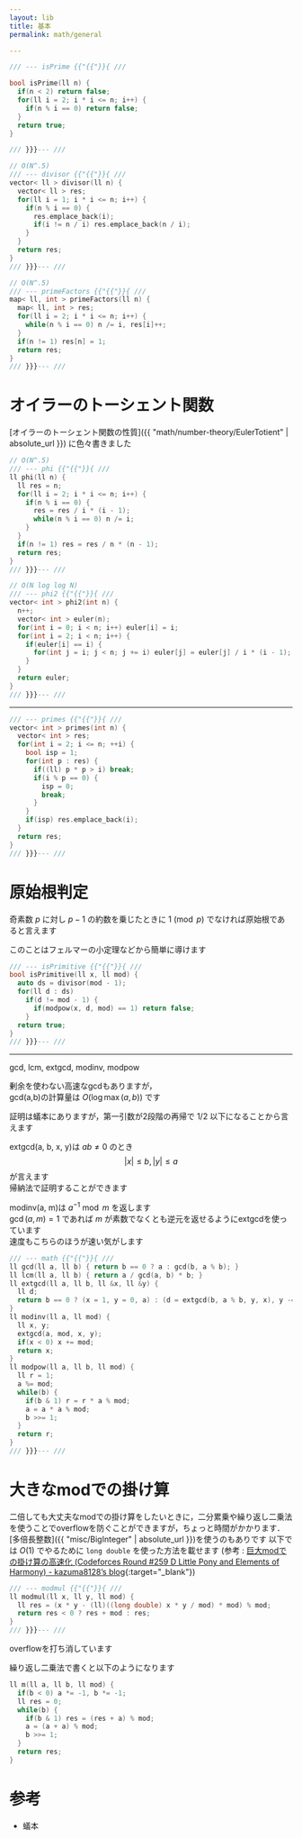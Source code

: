 ```yaml
---
layout: lib
title: 基本
permalink: math/general

---
```




```cpp
/// --- isPrime {{"{{"}}{ ///

bool isPrime(ll n) {
  if(n < 2) return false;
  for(ll i = 2; i * i <= n; i++) {
    if(n % i == 0) return false;
  }
  return true;
}

/// }}}--- ///
```



```cpp
// O(N^.5)
/// --- divisor {{"{{"}}{ ///
vector< ll > divisor(ll n) {
  vector< ll > res;
  for(ll i = 1; i * i <= n; i++) {
    if(n % i == 0) {
      res.emplace_back(i);
      if(i != n / i) res.emplace_back(n / i);
    }
  }
  return res;
}
/// }}}--- ///
```



```cpp
// O(N^.5)
/// --- primeFactors {{"{{"}}{ ///
map< ll, int > primeFactors(ll n) {
  map< ll, int > res;
  for(ll i = 2; i * i <= n; i++) {
    while(n % i == 0) n /= i, res[i]++;
  }
  if(n != 1) res[n] = 1;
  return res;
}
/// }}}--- ///
```


# オイラーのトーシェント関数

[オイラーのトーシェント関数の性質]({{ "math/number-theory/EulerTotient" | absolute_url }}) に色々書きました


```cpp
// O(N^.5)
/// --- phi {{"{{"}}{ ///
ll phi(ll n) {
  ll res = n;
  for(ll i = 2; i * i <= n; i++) {
    if(n % i == 0) {
      res = res / i * (i - 1);
      while(n % i == 0) n /= i;
    }
  }
  if(n != 1) res = res / n * (n - 1);
  return res;
}
/// }}}--- ///
```



```cpp
// O(N log log N)
/// --- phi2 {{"{{"}}{ ///
vector< int > phi2(int n) {
  n++;
  vector< int > euler(n);
  for(int i = 0; i < n; i++) euler[i] = i;
  for(int i = 2; i < n; i++) {
    if(euler[i] == i) {
      for(int j = i; j < n; j += i) euler[j] = euler[j] / i * (i - 1);
    }
  }
  return euler;
}
/// }}}--- ///
```


---


```cpp
/// --- primes {{"{{"}}{ ///
vector< int > primes(int n) {
  vector< int > res;
  for(int i = 2; i <= n; ++i) {
    bool isp = 1;
    for(int p : res) {
      if((ll) p * p > i) break;
      if(i % p == 0) {
        isp = 0;
        break;
      }
    }
    if(isp) res.emplace_back(i);
  }
  return res;
}
/// }}}--- ///
```


# 原始根判定

奇素数 $p$ に対し $p-1$ の約数を乗じたときに $1 \pmod p$ でなければ原始根であると言えます

このことはフェルマーの小定理などから簡単に導けます


```cpp
/// --- isPrimitive {{"{{"}}{ ///
bool isPrimitive(ll x, ll mod) {
  auto ds = divisor(mod - 1);
  for(ll d : ds)
    if(d != mod - 1) {
      if(modpow(x, d, mod) == 1) return false;
    }
  return true;
}
/// }}}--- ///
```


---

gcd, lcm, extgcd, modinv, modpow

剰余を使わない高速なgcdもありますが，  
gcd(a,b)の計算量は $O(\log \max(a, b))$ です

証明は蟻本にありますが，第一引数が2段階の再帰で $1/2$ 以下になることから言えます

extgcd(a, b, x, y)は $ab \not= 0$ のとき $$|x| \leq b, |y| \leq a$$ が言えます  
帰納法で証明することができます

modinv(a, m)は $a^{-1} \bmod m$ を返します  
$\gcd(a, m) = 1$ であれば $m$ が素数でなくとも逆元を返せるようにextgcdを使っています  
速度もこちらのほうが速い気がします


```cpp
/// --- math {{"{{"}}{ ///
ll gcd(ll a, ll b) { return b == 0 ? a : gcd(b, a % b); }
ll lcm(ll a, ll b) { return a / gcd(a, b) * b; }
ll extgcd(ll a, ll b, ll &x, ll &y) {
  ll d;
  return b == 0 ? (x = 1, y = 0, a) : (d = extgcd(b, a % b, y, x), y -= a / b * x, d);
}
ll modinv(ll a, ll mod) {
  ll x, y;
  extgcd(a, mod, x, y);
  if(x < 0) x += mod;
  return x;
}
ll modpow(ll a, ll b, ll mod) {
  ll r = 1;
  a %= mod;
  while(b) {
    if(b & 1) r = r * a % mod;
    a = a * a % mod;
    b >>= 1;
  }
  return r;
}
/// }}}--- ///
```


# 大きなmodでの掛け算

二倍しても大丈夫なmodでの掛け算をしたいときに，二分累乗や繰り返し二乗法を使うことでoverflowを防ぐことができますが，ちょっと時間がかかります．[多倍長整数]({{ "misc/BigInteger" | absolute_url }})を使うのもありです
以下では $O(1)$ でやるために `long double` を使った方法を載せます (参考 : [巨大modでの掛け算の高速化 (Codeforces Round #259 D Little Pony and Elements of Harmony) - kazuma8128’s blog](http://kazuma8128.hatenablog.com/entry/2018/06/04/144254){:target="_blank"}<!--_-->)


```cpp
/// --- modmul {{"{{"}}{ ///
ll modmul(ll x, ll y, ll mod) {
  ll res = (x * y - (ll)((long double) x * y / mod) * mod) % mod;
  return res < 0 ? res + mod : res;
}
/// }}}--- ///
```


overflowを打ち消しています

繰り返し二乗法で書くと以下のようになります

```cpp
ll m(ll a, ll b, ll mod) {
  if(b < 0) a *= -1, b *= -1;
  ll res = 0;
  while(b) {
    if(b & 1) res = (res + a) % mod;
    a = (a + a) % mod;
    b >>= 1;
  }
  return res;
}
```

# 参考

* 蟻本

